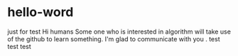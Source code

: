 # hello-word
just for test
Hi humans
Some one who is interested in algorithm will take use of the github to learn something.
I'm glad to communicate with you .
test test test
